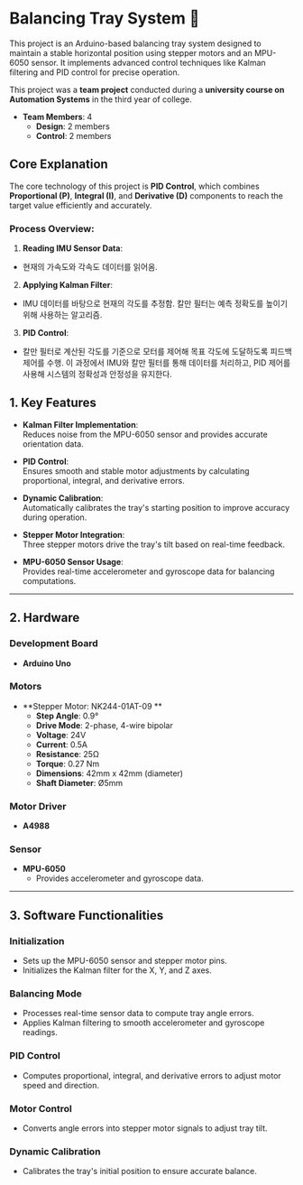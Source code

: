 # Balancing Tray System 🚀  

This project is an Arduino-based balancing tray system designed to maintain a stable horizontal position using stepper motors and an MPU-6050 sensor. It implements advanced control techniques like Kalman filtering and PID control for precise operation.

This project was a **team project** conducted during a **university course on Automation Systems** in the third year of college.  

- **Team Members**: 4  
  - **Design**: 2 members  
  - **Control**: 2 members  
  
## Core Explanation

The core technology of this project is **PID Control**, which combines **Proportional (P)**, **Integral (I)**, and **Derivative (D)** components to reach the target value efficiently and accurately.  

### Process Overview:

1. **Reading IMU Sensor Data**:
- 현재의 가속도와 각속도 데이터를 읽어옴.

2. **Applying Kalman Filter**:  
- IMU 데이터를 바탕으로 현재의 각도를 추정함.
칼만 필터는 예측 정확도를 높이기 위해 사용하는 알고리즘.

3. **PID Control**:  
- 칼만 필터로 계산된 각도를 기준으로 모터를 제어해 목표 각도에 도달하도록 피드백 제어를 수행.
이 과정에서 IMU와 칼만 필터를 통해 데이터를 처리하고, PID 제어를 사용해 시스템의 정확성과 안정성을 유지한다.



## 1. Key Features  

- **Kalman Filter Implementation**:  
  Reduces noise from the MPU-6050 sensor and provides accurate orientation data.  

- **PID Control**:  
  Ensures smooth and stable motor adjustments by calculating proportional, integral, and derivative errors.  

- **Dynamic Calibration**:  
  Automatically calibrates the tray's starting position to improve accuracy during operation.  

- **Stepper Motor Integration**:  
  Three stepper motors drive the tray's tilt based on real-time feedback.  

- **MPU-6050 Sensor Usage**:  
  Provides real-time accelerometer and gyroscope data for balancing computations.  

---

## 2. Hardware  

### Development Board  
- **Arduino Uno**

### Motors  
- **Stepper Motor: NK244-01AT-09 **  
  - **Step Angle**: 0.9°  
  - **Drive Mode**: 2-phase, 4-wire bipolar  
  - **Voltage**: 24V  
  - **Current**: 0.5A  
  - **Resistance**: 25Ω  
  - **Torque**: 0.27 Nm  
  - **Dimensions**: 42mm x 42mm (diameter)  
  - **Shaft Diameter**: Ø5mm  
### Motor Driver
- **A4988**
### Sensor  
- **MPU-6050**  
  - Provides accelerometer and gyroscope data.
---

## 3. Software Functionalities  

### **Initialization**  
- Sets up the MPU-6050 sensor and stepper motor pins.  
- Initializes the Kalman filter for the X, Y, and Z axes.  

### **Balancing Mode**  
- Processes real-time sensor data to compute tray angle errors.  
- Applies Kalman filtering to smooth accelerometer and gyroscope readings.  

### **PID Control**  
- Computes proportional, integral, and derivative errors to adjust motor speed and direction.  

### **Motor Control**  
- Converts angle errors into stepper motor signals to adjust tray tilt.  

### **Dynamic Calibration**  
- Calibrates the tray's initial position to ensure accurate balance.  

